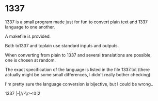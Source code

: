 # 1337
1337 is a small program made just for fun to convert plain text and 1337 language to one another.

A makefile is provided.

Both to1337 and toplain use standard inputs and outputs.

When converting from plain to 1337 and several translations are possible,
one is chosen at random.

The exact specification of the language is listed in the file 1337.txt
(there actually might be some small differences, I didn't really bother checking).

I'm pretty sure the language conversion is bijective, but I could be wrong..

1337 |-|//-\\\\><0|2
